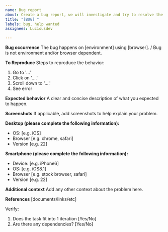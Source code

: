 ```yaml
---
name: Bug report
about: Create a bug report, we will investigate and try to resolve the mentioned issue.
title: "[BUG] "
labels: bug, help wanted
assignees: Luciousdev

---
```


**Bug occurrence**
The bug happens on [environment] using [browser]. / Bug is not environment and/or browser dependent.

**To Reproduce**
Steps to reproduce the behavior:
1. Go to '...'
2. Click on '....'
3. Scroll down to '....'
4. See error

**Expected behavior**
A clear and concise description of what you expected to happen.

**Screenshots**
If applicable, add screenshots to help explain your problem.

**Desktop (please complete the following information):**
 - OS: [e.g. iOS]
 - Browser [e.g. chrome, safari]
 - Version [e.g. 22]

**Smartphone (please complete the following information):**
 - Device: [e.g. iPhone6]
 - OS: [e.g. iOS8.1]
 - Browser [e.g. stock browser, safari]
 - Version [e.g. 22]

**Additional context**
Add any other context about the problem here.

**References**
[documents/links/etc]

Verify:
1. Does the task fit into 1 iteration [Yes/No]
2. Are there any dependencies? [Yes/No]
